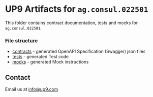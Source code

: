 # UP9 Artifacts for `ag.consul.022501`
This folder contains contract documentation, tests and mocks for `ag.consul.022501`.



### File structure 
- [contracts](contracts) - generated OpenAPI Specification (Swagger) json files
- [tests](tests) - generated Test code
- [mocks](mocks) - generated Mock instructions

## Contact
Email us at info@up9.com
